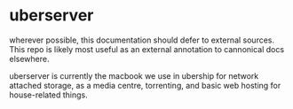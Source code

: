 uberserver
==========

wherever possible, this documentation should defer to external sources. This repo is likely most useful as an external annotation to cannonical docs elsewhere.

uberserver is currently the macbook we use in ubership for network attached storage, as a media centre, torrenting, and basic web hosting for house-related things.
